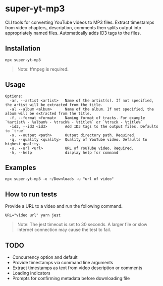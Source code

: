 # super-yt-mp3

CLI tools for converting YouTube videos to MP3 files. Extract timestamps from video chapters, description, comments then splits output into appropriately named files. Automatically adds ID3 tags to the files.

## Installation

```shell
npx super-yt-mp3
```

> Note: ffmpeg is required.

## Usage

```shell
Options:
  -ar, --artist <artist>   Name of the artist(s). If not specified, the artist will be extracted from the title.
  -al --album <album>      Name of the album. If not specified, the album will be extracted from the title.
  -f, --format <format>    Naming format of tracks. For example `%artist% - %album% - %track% - %title%` or `%track - %title%`
  -id3, --id3 <id3>        Add ID3 tags to the output files. Defaults to `true`
  -o, --output <path>      Output directory path. Required.
  -q, --quality <quality>  Quality of YouTube video. Defaults to highest quality.
  -u, --url <url>          URL of YouTube video. Required.
  -h, --help               display help for command
```

## Examples

```shell
npx super-yt-mp3 -o ~/Downloads -u "url of video"
```

## How to run tests

Provide a URL to a video and run the following command.

```shell
URL="video url" yarn jest
```

> Note: The jest timeout is set to 30 seconds. A larger file or slow internet connection may cause the test to fail.

## TODO

- Concurrency option and default
- Provide timestamps via command line arguments
- Extract timestamps as text from video description or comments
- Loading indicators
- Prompts for confirming metadata before downloading file
